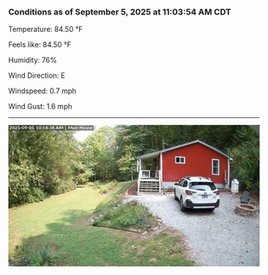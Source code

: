 ### Conditions as of September 5, 2025 at 11:03:54 AM CDT 

Temperature: 84.50 &deg;F

Feels like: 84.50 &deg;F

Humidity: 76%

Wind Direction: E

Windspeed: 0.7 mph

Wind Gust: 1.6 mph

---

<img src="./images/latest.jpeg"/>


